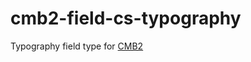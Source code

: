 # cmb2-field-cs-typography
Typography field type for <a href="https://github.com/CMB2/CMB2">CMB2</a>

<img src="" />
